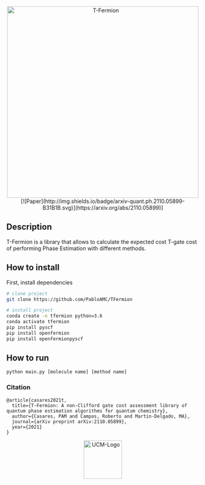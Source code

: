 <div align="center">    
 <img width="500" alt="T-Fermion" src="https://user-images.githubusercontent.com/20182937/138862534-b84836fb-9be1-4690-817b-766c68fc2d3e.png">   
</div>


<div align="center">
[![Paper](http://img.shields.io/badge/arxiv-quant.ph.2110.05899-B31B1B.svg)](https://arxiv.org/abs/2110.05899)]
</div>
 
## Description   
T-Fermion is a library that allows to calculate the expected cost T-gate cost of performing Phase Estimation with different methods.

## How to install  
First, install dependencies   
```bash
# clone project   
git clone https://github.com/PabloAMC/TFermion

# install project
conda create -n tfermion python=3.6
conda activate tfermion
pip install pyscf
pip install openfermion
pip install openfermionpyscf
 ```   

## How to run
```
python main.py [molecule name] [method name]
```

### Citation   
```
@article{casares2021t,
  title={T-Fermion: A non-Clifford gate cost assessment library of quantum phase estimation algorithms for quantum chemistry},
  author={Casares, PAM and Campos, Roberto and Martin-Delgado, MA},
  journal={arXiv preprint arXiv:2110.05899},
  year={2021}
}
```   
<div align="center">    
<img width="100" alt="UCM-Logo" src="https://user-images.githubusercontent.com/20182937/138861126-660e548e-71fe-40ef-a8d3-f4385726f792.png">
</div>
